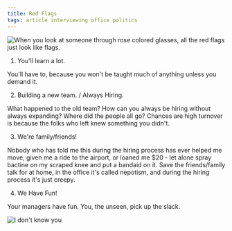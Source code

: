 ```yaml
---
title: Red Flags
tags: article interviewing office politics
---
```



![When you look at someone through rose colored glasses, all the red flags just look like flags.](https://i.imgur.com/KUrN1Ee.jpg)


1) You'll learn a lot.

You'll have to, because you won't be taught much of anything unless you demand it.


2) Building a new team. / Always Hiring.

What happened to the old team? How can you always be hiring without always
expanding? Where did the people all go? Chances are high turnover is because
the folks who left knew something you didn't.


3) We're family/friends!

Nobody who has told me this during the hiring process has ever helped me move,
given me a ride to the airport, or loaned me $20 - let alone spray bactine on
my scraped knee and put a bandaid on it. Save the friends/family talk for at
home, in the office it's called nepotism, and during the hiring process it's
just creepy.


4) We Have Fun!

Your managers have fun. You, the unseen, pick up the slack.

![I don't know you](https://i.imgur.com/5rO7M6w.gif)

